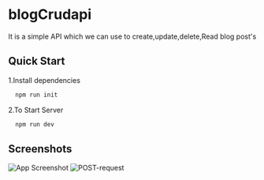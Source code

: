
# blogCrudapi

It is a simple API which we can use to create,update,delete,Read
blog post's





  



  
## Quick Start 

1.Install dependencies


```bash
  npm run init
```
2.To Start Server

```bash
  npm run dev
```
  
## Screenshots

![App Screenshot]()
![POST-request](https://user-images.githubusercontent.com/48008609/129437632-3c9e93a0-b472-4a75-b57f-ae93d8effb59.PNG)


  
